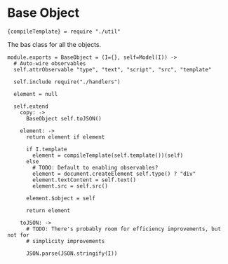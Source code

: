 Base Object
===========

    {compileTemplate} = require "./util"

The bas class for all the objects.

    module.exports = BaseObject = (I={}, self=Model(I)) ->
      # Auto-wire observables
      self.attrObservable "type", "text", "script", "src", "template"
      
      self.include require("./handlers")

      element = null

      self.extend
        copy: ->
          BaseObject self.toJSON()

        element: ->
          return element if element

          if I.template
            element = compileTemplate(self.template())(self)
          else
            # TODO: Default to enabling observables?
            element = document.createElement self.type() ? "div"
            element.textContent = self.text()
            element.src = self.src()

          element.$object = self

          return element

        toJSON: ->
          # TODO: There's probably room for efficiency improvements, but not for
          # simplicity improvements

          JSON.parse(JSON.stringify(I))
